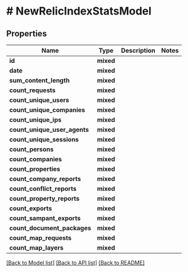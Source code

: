 # # NewRelicIndexStatsModel

## Properties

Name | Type | Description | Notes
------------ | ------------- | ------------- | -------------
**id** | **mixed** |  |
**date** | **mixed** |  |
**sum_content_length** | **mixed** |  |
**count_requests** | **mixed** |  |
**count_unique_users** | **mixed** |  |
**count_unique_companies** | **mixed** |  |
**count_unique_ips** | **mixed** |  |
**count_unique_user_agents** | **mixed** |  |
**count_unique_sessions** | **mixed** |  |
**count_persons** | **mixed** |  |
**count_companies** | **mixed** |  |
**count_properties** | **mixed** |  |
**count_company_reports** | **mixed** |  |
**count_conflict_reports** | **mixed** |  |
**count_property_reports** | **mixed** |  |
**count_exports** | **mixed** |  |
**count_sampant_exports** | **mixed** |  |
**count_document_packages** | **mixed** |  |
**count_map_requests** | **mixed** |  |
**count_map_layers** | **mixed** |  |

[[Back to Model list]](../../README.md#models) [[Back to API list]](../../README.md#endpoints) [[Back to README]](../../README.md)
